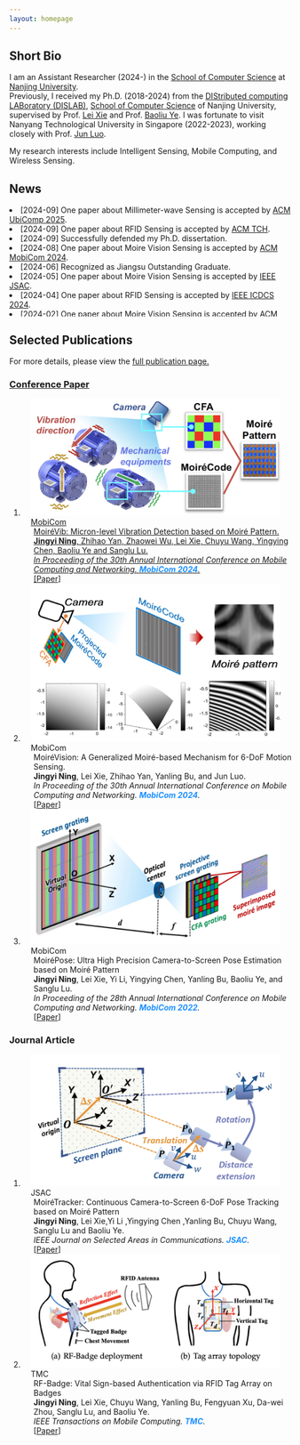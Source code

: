 ```yaml
---
layout: homepage
---
```


## Short Bio

I am an Assistant Researcher (2024-) in the [School of Computer Science](https://cs.nju.edu.cn/main.htm) at [Nanjing University](http://www.nju.edu.cn/).  
Previously, I received my Ph.D. (2018-2024) from the <a href="https://dislab.nju.edu.cn/">DIStributed computing LABoratory (DISLAB)</a>,
<a href="https://cs.nju.edu.cn/main.htm">School of Computer Science</a> of Nanjing University, supervised by Prof. <a href="https://cs.nju.edu.cn/lxie/index.htm">Lei Xie</a> and Prof. <a href="https://cs.nju.edu.cn/yebl/index.htm">Baoliu Ye</a>. I was fortunate to visit Nanyang Technological University in Singapore (2022-2023), working closely with Prof. <a href="https://personal.ntu.edu.sg/junluo/">Jun Luo</a>.

My research interests include Intelligent Sensing, Mobile Computing, and Wireless Sensing.

<!-- <div class="highlighted-text">
  <i class="fa-regular fa-bell"></i>&nbsp;
I am looking for highly self-motivated students. Please drop me an email with your resume and transcript if you are interested in working together with me.
</div> -->

## News
<div class="container custom-scrollbar" style="height:200px;width:103%;overflow:auto;">
  <li>[2024-09] One paper about Millimeter-wave Sensing is accepted by <a href="" target="_blank">ACM UbiComp 2025</a>.</li>
  <li>[2024-09] One paper about RFID Sensing is accepted by <a href="https://dl.acm.org/journal/health" target="_blank">ACM TCH</a>.</li>
  <li>[2024-09] Successfully defended my Ph.D. dissertation.</li>
  <li>[2024-08] One paper about Moire Vision Sensing is accepted by <a href="https://www.sigmobile.org/mobicom/2024/" target="_blank">ACM MobiCom 2024</a>.</li>
  <li>[2024-06] Recognized as Jiangsu Outstanding Graduate.</li>
  <li>[2024-05] One paper about Moire Vision Sensing is accepted by <a href="https://www.comsoc.org/publications/journals/ieee-jsac" target="_blank">IEEE JSAC</a>.</li>
  <li>[2024-04] One paper about RFID Sensing is accepted by <a href="https://icdcs2024.icdcs.org/" target="_blank">IEEE ICDCS 2024</a>.</li>
  <li>[2024-02] One paper about Moire Vision Sensing is accepted by <a href="https://www.sigmobile.org/mobicom/2024/" target="_blank">ACM MobiCom 2024</a>.</li>
  <!-- <li>[2023-12] Outstanding Ph.D. Student Innovation Capability Enhancement Program A of Nanjing University.</li>
  <li>[2022-12] Person of the Year Nominee of Nanjing University.</li> -->
</div>


## Selected Publications 



For more details, please view the <a href="./publication.html">full publication page.
<!-- </a> or <a href="https://scholar.google.com/citations?user=kMNaR-YAAAAJ&hl=en" target="_blank">Google Scholar profile</a>.  -->







### Conference Paper
<div class="publications">
<ol class="bibliography">



<li>
  <div class="pub-row">
    <div class="col-sm-3 abbr" style="position: relative;padding-right: 15px;padding-left: 15px;">
      <img src="file/teaser/Vib.png" class="teaser img-fluid z-depth-1" />
      <abbr class="badge">MobiCom</abbr>
    </div>
    <div id="memo" class="col-sm-9" style="position: relative;width: 100%;padding-right: 15px;padding-left: 20px;">
    <div class="title">MoiréVib: Micron-level Vibration Detection based on Moiré Pattern.</div>
    <div class="author"><strong>Jingyi Ning</strong>, Zhihao Yan, Zhaowei Wu, Lei Xie, Chuyu Wang, Yingying Chen, Baoliu Ye and Sanglu Lu.</div>
    <div class="periodical"><em>In Proceeding of the 30th Annual International Conference on Mobile Computing and Networking. <strong><i style="color:#1e90ff">MobiCom 2024</i></strong>. </em> 
    </div>
   [<a href="" target="_blank">Paper</a>] 
  <br />
    </div>
  </div>
</li>


<li>
  <div class="pub-row">
    <div class="col-sm-3 abbr" style="position: relative;padding-right: 15px;padding-left: 15px;">
      <img src="file/teaser/Pers.png" class="teaser img-fluid z-depth-1" />
      <abbr class="badge">MobiCom</abbr>
    </div>
    <div id="memo" class="col-sm-9" style="position: relative;width: 100%;padding-right: 15px;padding-left: 20px;">
    <div class="title">MoiréVision: A Generalized Moiré-based Mechanism for 6-DoF Motion Sensing.</div>
    <div class="author"><strong>Jingyi Ning</strong>, Lei Xie, Zhihao Yan, Yanling Bu, and Jun Luo.</div>
    <div class="periodical"><em>In Proceeding of the 30th Annual International Conference on Mobile Computing and Networking. <strong><i style="color:#1e90ff">MobiCom 2024</i></strong>. </em> 
    </div>
   [<a href="https://dl.acm.org/doi/10.1145/3636534.3649374" target="_blank">Paper</a>] 
  <br />
    </div>
  </div>
</li>

<li>
<div class="pub-row">
  <div class="col-sm-3 abbr" style="position: relative;padding-right: 15px;padding-left: 15px;">
    <img src="file/teaser/Pose.png" class="teaser img-fluid z-depth-1" />
    <abbr class="badge">MobiCom</abbr>
  </div>
  <div id="memo" class="col-sm-9" style="position: relative;width: 100%;padding-right: 15px;padding-left: 20px;">
  <div class="title">MoiréPose: Ultra High Precision Camera-to-Screen Pose Estimation based on Moiré Pattern</div>
  <div class="author"><strong>Jingyi Ning</strong>, Lei Xie, Yi Li, Yingying Chen, Yanling Bu, Baoliu Ye, and Sanglu Lu.</div>
  <div class="periodical"><em>In Proceeding of the 28th Annual International Conference on Mobile Computing and Networking. <strong><i style="color:#1e90ff">MobiCom 2022</i></strong>. </em> 
  </div>
  [<a href="https://dl.acm.org/doi/abs/10.1145/3495243.3560537" target="_blank">Paper</a>] 
  <br />
  </div>
</div>
</li>


<!-- <li>
<div class="pub-row">
  <div class="col-sm-3 abbr" style="position: relative;padding-right: 15px;padding-left: 15px;">
    <img src="file/teaser/ptm-cl-survey.png" class="teaser img-fluid z-depth-1" />
    <abbr class="badge">IJCAI</abbr> 
  </div>
  <div id="ptm_cl_survey" class="col-sm-9" style="position: relative;width: 100%;padding-right: 15px;padding-left: 20px;">
  <div class="title">Continual Learning with Pre-Trained Models: A Survey</div>
  <div class="author"><strong>Da-Wei Zhou</strong>, Hai-Long Sun, Jingyi Ning, Han-Jia Ye, De-Chuan Zhan</div>
  <div class="periodical"><em> The 33rd International Joint
Conference on Artificial Intelligence. <strong><i style="color:#1e90ff">IJCAI 2024</i></strong>. </em> 
  </div>
[<a href="https://arxiv.org/abs/2401.16386" target="_blank">Paper</a>]
[<a href="https://github.com/sun-hailong/LAMDA-PILOT">Code</a>]
[<a href="https://mp.weixin.qq.com/s/dWumvQxhlItc_Lo2uv4SEg">Media</a>]
  <br />
 <img src="https://img.shields.io/github/stars/sun-hailong/LAMDA-PILOT?style=flat&amp;label=Stars&amp;logo=github&amp;labelColor=f6f6f6&amp;color=9cf&amp;logoColor=020d12" />
  </div>
</div>
</li> -->


<!-- <li>
<div class="pub-row">
  <div class="col-sm-3 abbr" style="position: relative;padding-right: 15px;padding-left: 15px;">
    <img src="file/teaser/3ef.png" class="teaser img-fluid z-depth-1" />
    <abbr class="badge">ICLR</abbr>
  </div>
  <div id="beef" class="col-sm-9" style="position: relative;width: 100%;padding-right: 15px;padding-left: 20px;">
  <div class="title">BEEF: Bi-Compatible Class-Incremental Learning via Energy-Based Expansion and Fusion </div>
  <div class="author">Fu-Yun Wang, <strong>Da-Wei Zhou</strong>, Liu Liu, Yatao Bian, Han-Jia Ye, De-Chuan Zhan, Peilin Zhao</div>
  <div class="periodical"><em>The 11th International Conference on Learning Representations. <strong><i style="color:#1e90ff">ICLR 2023</i></strong>. </em> 
  </div>
[<a href="https://openreview.net/forum?id=iP77_axu0h3" target="_blank">Paper</a>] 
[<a href="https://github.com/G-U-N/ICLR23-BEEF">Code</a>]
  </div>
</div>
</li> -->


<!-- <li>
<div class="pub-row">
  <div class="col-sm-3 abbr" style="position: relative;padding-right: 15px;padding-left: 15px;">
    <img src="file/teaser/proser.png" class="teaser img-fluid z-depth-1" />
    <abbr class="badge">CVPR Oral</abbr>
  </div>
  <div id="proser" class="col-sm-9" style="position: relative;width: 100%;padding-right: 15px;padding-left: 20px;">
  <div class="title">Learning Placeholders for Open-Set Recognition</div>
  <div class="author"><strong>Da-Wei Zhou</strong>, Han-Jia Ye, De-Chuan Zhan</div>
  <div class="periodical"><em>IEEE Conference on Computer Vision and Pattern Recognition. <strong><i style="color:#1e90ff">CVPR 2021</i></strong>. </em> <strong><i style="color:#e74d3c">Oral Presentation</i></strong>
  </div>
[<a href="https://arxiv.org/abs/2103.15086" target="_blank">Paper</a>]
[<a href="./file/CVPR21/CVPR21_project.html" target="_blank">Project Page</a>]
[<a href="https://github.com/zhoudw-zdw/CVPR21-Proser" target="_blank">Code</a>]
<br />
 <img src="https://img.shields.io/badge/dynamic/json?labelColor=f6f6f6&amp;color=9cf&amp;style=flat&amp;label=Citations&amp;logo=Google%20Scholar&amp;url=https%3A%2F%2Fcdn.jsdelivr.net%2Fgh%2Fzhoudw7%2Fzhoudw7.github.io@google-scholar-stats%2Fgs_data.json&amp;query=$[%27publications%27][%27kMNaR-YAAAAJ:Tyk-4Ss8FVUC%27][%27num_citations%27]" />
  </div>
</div>
</li> -->





</ol>
</div>


### Journal Article
<div class="publications">
<ol class="bibliography">



<li>
<div class="pub-row">
  <div class="col-sm-3 abbr" style="position: relative;padding-right: 15px;padding-left: 15px;">
    <img src="file/teaser/Tracker.png" class="teaser img-fluid z-depth-1" />
    <abbr class="badge">JSAC</abbr> 
  </div>
  <div id="cil_survey" class="col-sm-9" style="position: relative;width: 100%;padding-right: 15px;padding-left: 20px;">
  <div class="title">MoiréTracker: Continuous Camera-to-Screen 6-DoF Pose Tracking based on Moiré Pattern</div>
  <div class="author"><strong>Jingyi Ning</strong>, Lei Xie,Yi Li ,Yingying Chen ,Yanling Bu, Chuyu Wang, Sanglu Lu and Baoliu Ye.</div>
    <div class="periodical"><em>IEEE Journal on Selected Areas in Communications. <strong><i style="color:#1e90ff">JSAC</i></strong>.</em>  
  </div>
[<a href="https://ieeexplore.ieee.org/document/10557737" target="_blank">Paper</a>]
  <br />
 <!-- <img src="https://img.shields.io/badge/dynamic/json?labelColor=f6f6f6&amp;color=9cf&amp;style=flat&amp;label=Citations&amp;logo=Google%20Scholar&amp;url=https%3A%2F%2Fcdn.jsdelivr.net%2Fgh%2Fzhoudw7%2Fzhoudw7.github.io@google-scholar-stats%2Fgs_data.json&amp;query=$[%27publications%27][%27kMNaR-YAAAAJ:TQgYirikUcIC%27][%27num_citations%27]" />
 <img src="https://img.shields.io/github/stars/zhoudw-zdw/CIL_survey?style=flat&amp;label=Stars&amp;logo=github&amp;labelColor=f6f6f6&amp;color=9cf&amp;logoColor=020d12" /> -->
  </div>
</div>
</li>



<li>
<div class="pub-row">
  <div class="col-sm-3 abbr" style="position: relative;padding-right: 15px;padding-left: 15px;">
    <img src="file/teaser/Badge.png" class="teaser img-fluid z-depth-1" />
    <abbr class="badge">TMC</abbr>
  </div>
  <div id="limit" class="col-sm-9" style="position: relative;width: 100%;padding-right: 15px;padding-left: 20px;">
  <div class="title">RF-Badge: Vital Sign-based Authentication via RFID Tag Array on Badges</div>
  <div class="author"><strong>Jingyi Ning</strong>, Lei Xie, Chuyu Wang, Yanling Bu, Fengyuan Xu, Da-wei Zhou, Sanglu Lu, and Baoliu Ye.</div>
  <div class="periodical"><em>IEEE Transactions on Mobile Computing. <strong><i style="color:#1e90ff">TMC</i></strong>.</em> 
  </div>
 [<a href="https://ieeexplore.ieee.org/document/9490377" target="_blank">Paper</a>]
<!-- [<a href="https://github.com/zhoudw-zdw/Limit" target="_blank">Code</a>] -->
<br />
 <!-- <img src="https://img.shields.io/badge/dynamic/json?labelColor=f6f6f6&amp;color=9cf&amp;style=flat&amp;label=Citations&amp;logo=Google%20Scholar&amp;url=https%3A%2F%2Fcdn.jsdelivr.net%2Fgh%2Fzhoudw7%2Fzhoudw7.github.io@google-scholar-stats%2Fgs_data.json&amp;query=$[%27publications%27][%27kMNaR-YAAAAJ:0EnyYjriUFMC%27][%27num_citations%27]" /> -->
  </div>
</div>
</li>



<!-- <li>
<div class="pub-row">
  <div class="col-sm-3 abbr" style="position: relative;padding-right: 15px;padding-left: 15px;">
    <img src="file/teaser/pycil.png" class="teaser img-fluid z-depth-1" />
    <abbr class="badge">SCIS</abbr>
  </div>
  <div id="pycil" class="col-sm-9" style="position: relative;width: 100%;padding-right: 15px;padding-left: 20px;">
  <div class="title">PyCIL: A Python Toolbox for Class-Incremental Learning</div>
  <div class="author"><strong>Da-Wei Zhou*</strong>, Fu-Yun Wang*, Han-Jia Ye, De-Chuan Zhan </div>
  <div class="periodical"><em>SCIENCE CHINA Information Sciences. <strong><i style="color:#1e90ff">SCIS</i></strong>.</em>
  </div>
 [<a href="https://arxiv.org/abs/2112.12533" target="_blank">Paper</a>]
 [<a href="https://github.com/G-U-N/PyCIL">Code</a>] 
 [<a href="https://mp.weixin.qq.com/s/A472p7XGZMhAMAR2wyHZJw">Media</a>] 
 [<a href="https://mp.weixin.qq.com/s/h1qu2LpdvjeHAPLOnG478A">中文解读</a>]
 <br />
<img src="https://img.shields.io/badge/dynamic/json?labelColor=f6f6f6&amp;color=9cf&amp;style=flat&amp;label=Citations&amp;logo=Google%20Scholar&amp;url=https%3A%2F%2Fcdn.jsdelivr.net%2Fgh%2Fzhoudw7%2Fzhoudw7.github.io@google-scholar-stats%2Fgs_data.json&amp;query=$[%27publications%27][%27kMNaR-YAAAAJ:qxL8FJ1GzNcC%27][%27num_citations%27]" />
<img src="https://img.shields.io/github/stars/G-U-N/PyCIL?style=flat&amp;label=Stars&amp;logo=github&amp;labelColor=f6f6f6&amp;color=9cf&amp;logoColor=020d12" />
<img src="https://img.shields.io/github/forks/G-U-N/PyCIL?style=flat&amp;label=Forks&amp;logo=github&amp;labelColor=f6f6f6&amp;color=9cf&amp;logoColor=020d12" />
  </div>
</div>
</li> -->



</ol>
</div>


<!-- ## Contact

- **Office**: Room A202, Yifu Building, Nanjing University Xianlin Campus. 
- **Email**: zhoudw (at) lamda.nju.edu.cn **OR** zhoudw  (at) nju.edu.cn -->
